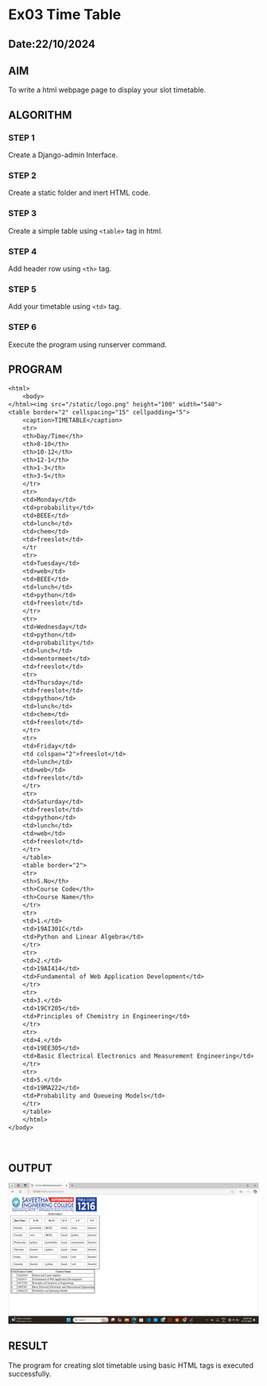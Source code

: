 # Ex03 Time Table
## Date:22/10/2024

## AIM
To write a html webpage page to display your slot timetable.

## ALGORITHM
### STEP 1
Create a Django-admin Interface.

### STEP 2
Create a static folder and inert HTML code.

### STEP 3
Create a simple table using ```<table>``` tag in html.

### STEP 4
Add header row using ```<th>``` tag.

### STEP 5
Add your timetable using ```<td>``` tag.

### STEP 6
Execute the program using runserver command.

## PROGRAM
```
<html>
    <body>
</html><img src="/static/logo.png" height="100" width="540">
<table border="2" cellspacing="15" cellpadding="5">
    <caption>TIMETABLE</caption>
    <tr>
    <th>Day/Time</th>
    <th>8-10</th>
    <th>10-12</th>
    <th>12-1</th>
    <th>1-3</th>
    <th>3-5</th>
    </tr>
    <tr>
    <td>Monday</td>
    <td>probability</td>
    <td>BEEE</td>
    <td>lunch</td>
    <td>chem</td>
    <td>freeslot</td>
    </tr
    <tr>
    <td>Tuesday</td>
    <td>web</td>
    <td>BEEE</td>
    <td>lunch</td>
    <td>python</td>
    <td>freeslot</td>
    </tr>
    <tr>
    <td>Wednesday</td>
    <td>python</td>
    <td>probability</td>
    <td>lunch</td>
    <td>mentormeet</td>
    <td>freeslot</td>
    <tr>
    <td>Thursday</td>
    <td>freeslot</td>
    <td>python</td>
    <td>lunch</td>
    <td>chem</td>
    <td>freeslot</td>
    </tr>
    <tr>
    <td>Friday</td>
    <td colspan="2">freeslot</td>
    <td>lunch</td>
    <td>web</td>
    <td>freeslot</td>
    </tr>
    <tr>
    <td>Saturday</td>
    <td>freeslot</td>
    <td>python</td>
    <td>lunch</td>
    <td>web</td>
    <td>freeslot</td>
    </tr>
    </table>
    <table border="2">
    <tr>
    <th>S.No</th>
    <th>Course Code</th>
    <th>Course Name</th>
    </tr>
    <tr>
    <td>1.</td>
    <td>19AI301C</td>
    <td>Python and Linear Algebra</td>
    </tr>
    <tr>
    <td>2.</td>
    <td>19AI414</td>
    <td>Fundamental of Web Application Development</td>
    </tr>
    <tr>
    <td>3.</td>
    <td>19CY205</td>
    <td>Principles of Chemistry in Engineering</td>
    </tr>
    <tr>
    <td>4.</td>
    <td>19EE305</td>
    <td>Basic Electrical Electronics and Measurement Engineering</td>
    </tr>
    <tr>
    <td>5.</td>
    <td>19MA222</td>
    <td>Probability and Queueing Models</td>
    </tr>
    </table>
    </html>
</body>
    
    

```
## OUTPUT
![alt text](harsha/slotapp/static/slot.png)

## RESULT
The program for creating slot timetable using basic HTML tags is executed successfully.
